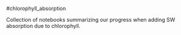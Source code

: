 #chlorophyll_absorption

Collection of notebooks summarizing our progress when adding SW absorption due to chlorophyll.
